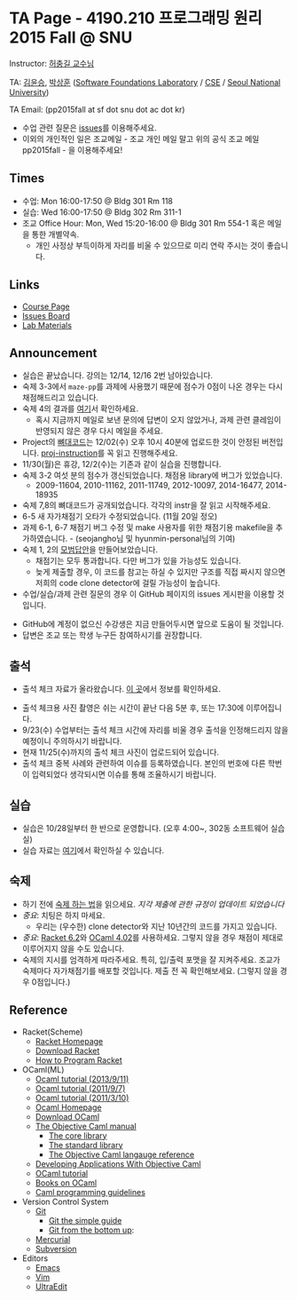 # TA Page - 4190.210 프로그래밍 원리 2015 Fall @ SNU #

Instructor: [허충길 교수님](http://sf.snu.ac.kr/gil.hur/)

TA: [김윤승](http://sf.snu.ac.kr/yoonseung.kim/),
[박상훈](http://sf.snu.ac.kr/sanghoon.park/)
    ([Software Foundations Laboratory](http://sf.snu.ac.kr/)
    / [CSE](http://cse.snu.ac.kr)
    / [Seoul National University](http://www.snu.ac.kr))
    
TA Email: (pp2015fall at sf dot snu dot ac dot kr)
* 수업 관련 질문은 [issues](https://github.com/snu-sf-class/PP2015f_TA/issues)를 이용해주세요.
* 이외의 개인적인 일은 조교메일 - 조교 개인 메일 말고 위의 공식 조교 메일 pp2015fall - 을 이용해주세요!

## Times ##

* 수업: Mon 16:00-17:50 @ Bldg 301 Rm 118
* 실습: Wed 16:00-17:50 @ Bldg 302 Rm 311-1
* 조교 Office Hour: Mon, Wed 15:20-16:00 @ Bldg 301 Rm 554-1 혹은 메일을 통한 개별약속.
  + 개인 사정상 부득이하게 자리를 비울 수 있으므로 미리 연락 주시는 것이 좋습니다.

## Links ##

* [Course Page](http://sf.snu.ac.kr/gil.hur/4190.210/15/)
* [Issues Board](https://github.com/snu-sf-class/PP2015f_TA/issues)
* [Lab Materials](/lab)

## Announcement #
* 실습은 끝났습니다. 강의는 12/14, 12/16 2번 남아있습니다.
* 숙제 3-3에서 `maze-pp`를 과제에 사용했기 때문에 점수가 0점이 나온 경우는 다시 채점해드리고 있습니다.
* 숙제 4의 결과를 [여기](https://docs.google.com/spreadsheets/d/1J0w3gUf_1PQ66Gbj5EzDioLTFdnxlBIscW1CXRWG0-k/edit?usp=sharing)서 확인하세요.
  + 혹시 지금까지 메일로 보낸 문의에 답변이 오지 않았거나, 과제 관련 클레임이 반영되지 않은 경우 다시 메일을 주세요.
* Project의 [뼈대코드](homeworks/proj-skeleton)는 12/02(수) 오후 10시 40분에 업로드한 것이 안정된 버전입니다. [proj-instruction](homeworks/proj-skeleton/proj_instr.md)를 꼭 읽고 진행해주세요.
* 11/30(월)은 휴강, 12/2(수)는 기존과 같이 실습을 진행합니다.
* 숙제 3-2 여섯 분의 점수가 갱신되었습니다. 채점용 library에 버그가 있었습니다.
  + 2009-11604, 2010-11162, 2011-11749, 2012-10097, 2014-16477, 2014-18935
* 숙제 7,8의 뼈대코드가 공개되었습니다. 각각의 instr을 잘 읽고 시작해주세요.
* 6-5 새 자가채점기 오타가 수정되었습니다. (11월 20일 정오)
* 과제 6-1, 6-7 채점기 버그 수정 및 make 사용자를 위한 채점기용 makefile을 추가하였습니다. - (seojangho님 및 hyunmin-personal님의 기여)
* 숙제 1, 2의 [모범답안](homeworks/)을 만들어보았습니다.
  + 채점기는 모두 통과합니다. 다만 버그가 있을 가능성도 있습니다.
  + 늦게 제출할 경우, 이 코드를 참고는 하실 수 있지만 구조를 직접 짜시지 않으면 저희의 code clone detector에 걸릴 가능성이 높습니다.
* 수업/실습/과제 관련 질문의 경우 이 GitHub 페이지의 issues 게시판을 이용할 것입니다.
 + GitHub에 계정이 없으신 수강생은 지금 만들어두시면 앞으로 도움이 될 것입니다. 
 + 답변은 조교 또는 학생 누구든 참여하시기를 권장합니다.

## 출석 ##
* 출석 체크 자료가 올라왔습니다. [이 곳](attendance/instruction.md)에서 정보를 확인하세요.
 + 출석 체크용 사진 촬영은 쉬는 시간이 끝난 다음 5분 후, 또는 17:30에 이루어집니다.
 + 9/23(수) 수업부터는 출석 체크 시간에 자리를 비울 경우 출석을 인정해드리지 않을 예정이니 주의하시기 바랍니다.
 + 현재 11/25(수)까지의 출석 체크 사진이 업로드되어 있습니다.
 + 출석 체크 중복 사례와 관련하여 이슈를 등록하였습니다. 본인의 번호에 다른 학번이 입력되었다 생각되시면 이슈를 통해 조율하시기 바랍니다.

## 실습 ##
* 실습은 10/28일부터 한 반으로 운영합니다. (오후 4:00~, 302동 소프트웨어 실습실)
* 실습 자료는 [여기](lab/)에서 확인하실 수 있습니다.

## 숙제 ##
* 하기 전에 [숙제 하는 법](homeworks/instr-hw.md)을 읽으세요. *지각 제출에 관한 규정이 업데이트 되었습니다*
* *중요*: 치팅은 하지 마세요.
  + 우리는 (우수한) clone detector와 지난 10년간의 코드를 가지고 있습니다.
* *중요*: [Racket 6.2](http://download.racket-lang.org)와 [OCaml 4.02](http://ocaml.org/docs/install.html)를 사용하세요. 그렇지 않을 경우 채점이 제대로 이루어지지 않을 수도 있습니다.
* 숙제의 지시를 엄격하게 따라주세요. 특히, 입/출력 포맷을 잘 지켜주세요. 조교가 숙제마다 자가채점기를 배포할 것입니다. 제출 전 꼭 확인해보세요. (그렇지 않을 경우 0점입니다.)

## Reference ##

* Racket(Scheme)
  + [Racket Homepage](http://racket-lang.org)
  + [Download Racket](http://racket-lang.org/download/)
  + [How to Program Racket](http://www.ccs.neu.edu/home/matthias/Style/style/)
* OCaml(ML)
  + [Ocaml tutorial (2013/9/11)](http://ropas.snu.ac.kr/~ta/4190.310/13/ocaml_tutorial13f.pdf)
  + [Ocaml tutorial (2011/9/7)](http://ropas.snu.ac.kr/~ta/4190.310/11f/ocaml_tutorial11f.pdf)
  + [Ocaml tutorial (2011/3/10)](http://ropas.snu.ac.kr/~ta/4190.310/11f/ocaml_tutorial11s.pdf)
  + [Ocaml Homepage](http://caml.inria.fr/)
  + [Download OCaml](http://caml.inria.fr/download.en.html)
  + [The Objective Caml manual](http://caml.inria.fr/pub/docs/manual-ocaml/index.html)
    - [The core library](http://caml.inria.fr/pub/docs/manual-ocaml/manual033.html)
    - [The standard library](http://caml.inria.fr/pub/docs/manual-ocaml/manual034.html)
    - [The Objective Caml langauge reference](http://caml.inria.fr/pub/docs/manual-ocaml/language.html)
  + [Developing Applications With Objective Caml](http://caml.inria.fr/pub/docs/oreilly-book/index.html)
  + [OCaml tutorial](http://ocaml.org/tutorials/)
  + [Books on OCaml](http://ocaml.org/books.html)
  + [Caml programming guidelines](http://caml.inria.fr/resources/doc/guides/guidelines.en.html)
* Version Control System
  + [Git](http://www.git-scm.com)
    - [Git the simple guide](http://rogerdudler.github.io/git-guide/index.html)
    - [Git from the bottom up](https://www.google.co.kr/search?client=safari&rls=en&q=git+from+bottom+up&ie=UTF-8&oe=UTF-8&gws_rd=cr&ei=06ckUqKJGYXAkAX1jYAw):
  + [Mercurial](http://mercurial.selenic.com)
  + [Subversion](http://subversion.tigris.org)
* Editors
  + [Emacs](http://www.gnu.org/s/emacs/)
  + [Vim](http://www.vim.org)
  + [UltraEdit](http://www.ultraedit.com)
